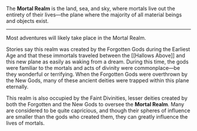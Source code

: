 
The **Mortal Realm** is the land, sea, and sky, where mortals live out the entirety of their lives—the plane where the majority of all material beings and objects exist.

--------

Most adventures will likely take place in the Mortal Realm.

Stories say this realm was created by the Forgotten Gods during the Earliest Age and that these immortals traveled between the [[Hallows Above]] and this new plane as easily as waking from a dream. During this time, the gods were familiar to the mortals and acts of divinity were commonplace—be they wonderful or terrifying. When the Forgotten Gods were overthrown by the New Gods, many of these ancient deities were trapped within this plane eternally.

This realm is also occupied by the Faint Divinities, lesser deities created by both the Forgotten and the New Gods to oversee the **Mortal Realm**. Many are considered to be quite capricious, and though their spheres of influence are smaller than the gods who created them, they can greatly influence the lives of mortals.